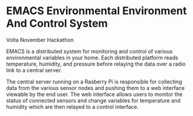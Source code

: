 EMACS 
Environmental Environment And Control System
=====

Volta November Hackathon

EMACS is a distributed system for monitoring and control of various environmental variables in your home. Each distributed platform reads temperature, humidity, and pressure before relaying the data over a radio link to a central server. 

The central server running on a Rasberry Pi is responsible for collecting data from the various sensor nodes and pushing them to a web interface viewable by the end user. The web interface allows users to monitor the status of connected sensors and change variables for temperature and humidity which are then relayed to a control interface.


